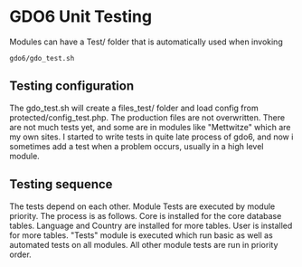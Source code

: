 # GDO6 Unit Testing

Modules can have a Test/ folder that is automatically used when invoking

    gdo6/gdo_test.sh

## Testing configuration

The gdo_test.sh will create a files_test/ folder and load config from protected/config_test.php. The production files are not overwritten.
There are not much tests yet, and some are in modules like "Mettwitze" which are my own sites.
I started to write tests in quite late process of gdo6, and now i sometimes add a test when a problem occurs, usually in a high level module. 


## Testing sequence

The tests depend on each other.
Module Tests are executed by module priority.
The process is as follows.
Core is installed for the core database tables.
Language and Country are installed for more tables.
User is installed for more tables.
"Tests" module is executed which run basic as well as automated tests on all modules.
All other module tests are run in priority order.
